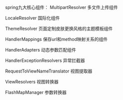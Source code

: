 spring九大核心组件：
MultipartResolver
    多文件上传组件
    
LocaleResolver
    国际化组件
    
ThemeResolver
    页面定制皮肤更换风格的主题模板组件
    
HandlerMappings
    保存url和method映射关系的组件
    
HandlerAdapters
    动态参数匹配组件

HandlerExceptionResolvers
    异常拦截器

RequestToViewNameTranslator
    视图提取器

ViewResolvers
    视图转换器

FlashMapManager
    参数转换器